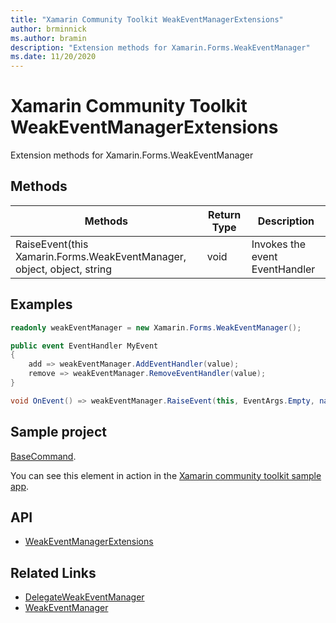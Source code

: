 ```yaml
---
title: "Xamarin Community Toolkit WeakEventManagerExtensions"
author: brminnick
ms.author: bramin
description: "Extension methods for Xamarin.Forms.WeakEventManager"
ms.date: 11/20/2020
---
```


# Xamarin Community Toolkit WeakEventManagerExtensions

Extension methods for Xamarin.Forms.WeakEventManager

## Methods

| Methods | Return Type | Description |
| -- | -- | -- |
| RaiseEvent(this Xamarin.Forms.WeakEventManager, object, object, string | void | Invokes the event EventHandler |

## Examples

```csharp
readonly weakEventManager = new Xamarin.Forms.WeakEventManager();

public event EventHandler MyEvent
{
    add => weakEventManager.AddEventHandler(value);
    remove => weakEventManager.RemoveEventHandler(value);
}

void OnEvent() => weakEventManager.RaiseEvent(this, EventArgs.Empty, nameof(MyEvent));
```

## Sample project

[BaseCommand](https://github.com/xamarin/XamarinCommunityToolkit/blob/main/src/CommunityToolkit/Xamarin.CommunityToolkit.Sample/ObjectModel/BaseCommand.shared.cs). 

You can see this element in action in the [Xamarin community toolkit sample app](https://github.com/xamarin/XamarinCommunityToolkit/tree/main/XamarinCommunityToolkitSample).

## API 

- [WeakEventManagerExtensions](https://github.com/xamarin/XamarinCommunityToolkit/blob/main/src/CommunityToolkit/Xamarin.CommunityToolkit/Helpers/WeakEventManager.shared.cs)

## Related Links

- [DelegateWeakEventManager](../delegateweakeventmanager.md)
- [WeakEventManager<T>](../weakeventmanagert.md)
